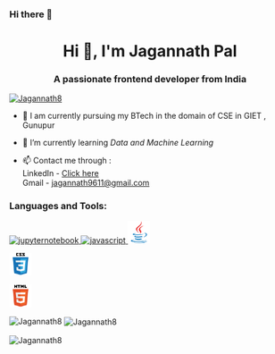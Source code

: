 ### Hi there 👋

<!--
**Jagannath8/Jagannath8** is a ✨ _special_ ✨ repository because its `README.md` (this file) appears on your GitHub profile.

Here are some ideas to get you started:

- 🔭 I’m currently working on ...
- 🌱 I’m currently learning ...
- 👯 I’m looking to collaborate on ...
- 🤔 I’m looking for help with ...
- 💬 Ask me about ...
- 📫 How to reach me: ...
- 😄 Pronouns: ...
- ⚡ Fun fact: ...
-->

<h1 align="center">Hi 👋, I'm Jagannath Pal</h1>
<h3 align="center">A passionate frontend developer from India </h3>

<p align="left"> <a href="https://github.com/ryo-ma/github-profile-trophy"><img src="https://github-profile-trophy.vercel.app/?username=Jagannath8" alt="Jagannath8" /></a> </p>


- 🔭 I am currently pursuing my BTech in the domain of CSE in GIET , Gunupur

- 🌱 I’m currently learning *Data  and Machine Learning*

- 📫 Contact me through :<br>
   LinkedIn - <a href="https://www.linkedin.com/in/jagannath-pal-a26403178/" target="_blank"> Click here </a><br>
   Gmail - jagannath9611@gmail.com



<h3 align="left">Languages and Tools:</h3>
<p align="left">
  <a href="https://" target="_blank"> 
    <img src="https://raw.githubusercontent.com/devicons/devicon/master/icons/jupyternotebook/jupyternotebook-original-wordmark.svg" alt="jupyternotebook" width="40" height="40"/> </a> 
   
   <a href="https://www.w3schools.com/javascript/" target="_blank"> 
    <img src="https://raw.githubusercontent.com/devicons/devicon/master/icons/javascript/javascript-original-wordmark.svg" alt="javascript" width="40" height="40"/> </a> 
   
  <a href="https://www.w3schools.com/java/" target="_blank"> 
    <img src="https://raw.githubusercontent.com/devicons/devicon/master/icons/java/java-original.svg" alt="java" width="40" height="40"/> </a>
   
  <a href="https://www.w3schools.com/css/" target="_blank"> <img src="https://raw.githubusercontent.com/devicons/devicon/master/icons/css3/css3-original-wordmark.svg" alt="css3" width="40" height="40"/> </a> 
   
  <a href="https://www.w3.org/html/" target="_blank"> <img src="https://raw.githubusercontent.com/devicons/devicon/master/icons/html5/html5-original-wordmark.svg" alt="html5" width="40" height="40"/> </a> </p>

<p><img align="left" src="https://github-readme-stats.vercel.app/api/top-langs?username=Jagannath8&show_icons=true&locale=en&layout=compact" alt="Jagannath8" /></p>

<p>&nbsp;<img align="center" src="https://github-readme-stats.vercel.app/api?username=Jagannath8&show_icons=true&locale=en" alt="Jagannath8" /></p>

<p><img align="center" src="https://github-readme-streak-stats.herokuapp.com/?user=Jagannath8&" alt="Jagannath8" /></p>
